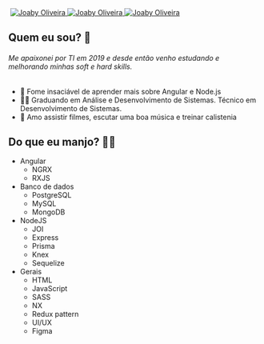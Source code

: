 <img alt="" src="https://giffiles.alphacoders.com/362/3621.gif">

<a href="https://github.com/joaby-oliveira">
      <img alt="Joaby Oliveira" src="https://img.shields.io/badge/-Github-5659EB?style=for-the-badge&logo=Github&logoColor=white&link=https://github.com/joaby-oliveira" />
</a><a href="https://www.linkedin.com/in/joaby-oliveira">
      <img alt="Joaby Oliveira" src="https://img.shields.io/badge/-Linkedin-5659EB?style=for-the-badge&logo=Linkedin&logoColor=white" />
</a>
<a href="https://www.twitter.com/JoabyOliveira4">
      <img alt="Joaby Oliveira" src="https://img.shields.io/badge/-Twitter-5659EB?style=for-the-badge&logo=Twitter&logoColor=white" />
</a>

## Quem eu sou? 🤔
###### Me apaixonei por TI em 2019 e desde então venho estudando e melhorando minhas soft e hard skills.
- 🚀 Fome insaciável de aprender mais sobre Angular e Node.js
- 👨‍💻 Graduando em Análise e Desenvolvimento de Sistemas. Técnico em Desenvolvimento de Sistemas.
- 💖 Amo assistir filmes, escutar uma boa música e treinar calistenia 

## Do que eu manjo? 🐱‍👤
- Angular
  - NGRX
  - RXJS
- Banco de dados
	- PostgreSQL
	- MySQL
	- MongoDB
- NodeJS
	- JOI
	- Express
	- Prisma
	- Knex
	- Sequelize
- Gerais
	- HTML
	- JavaScript
	- SASS
	- NX
	- Redux pattern
	- UI/UX
	- Figma
